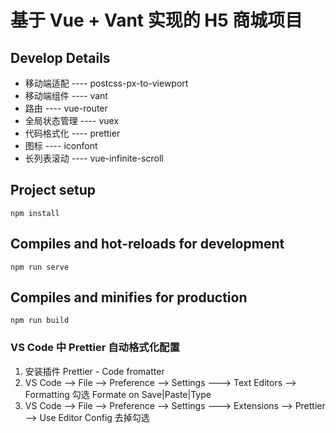 # 基于 Vue + Vant 实现的 H5 商城项目

## Develop Details

- 移动端适配 ---- postcss-px-to-viewport
- 移动端组件 ---- vant
- 路由 ---- vue-router
- 全局状态管理 ---- vuex
- 代码格式化 ---- prettier
- 图标 ---- iconfont
- 长列表滚动 ---- vue-infinite-scroll

## Project setup

```
npm install
```

## Compiles and hot-reloads for development

```
npm run serve
```

## Compiles and minifies for production

```
npm run build
```

### VS Code 中 Prettier 自动格式化配置

1. 安装插件 Prettier - Code fromatter
2. VS Code --> File --> Preference --> Settings ---> Text Editors --> Formatting 勾选 Formate on Save|Paste|Type
3. VS Code --> File --> Preference --> Settings ---> Extensions --> Prettier --> Use Editor Config 去掉勾选
